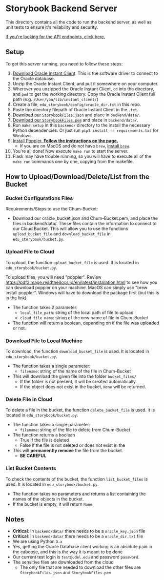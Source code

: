 # Storybook Backend Server

This directory contains all the code to run the backend server, as well as unit
tests to ensure it's reliability and security.

[If you're looking for the API endpoints, click here.](api.md)


## Setup

To get this server running, you need to follow these steps:

 1. [Download Oracle Instant Client](https://www.oracle.com/database/technologies/instant-client/downloads.html).  This is the software driver to connect to the Oracle database.
 2. Unzip the Oracle Instant Client, and put it somewhere on your computer.
 3. Wherever you unzipped the Oracle Instant Client, `cd` into the directory, and `pwd` to get the working directory.  Copy the Oracle Instant Client full path (e.g. `/User/you/lib/instant_client/`)
 4. Create a file, `edu_storybook/config/oracle_dir.txt` in this repo.
 5. Paste the directory filepath of Oracle Instant Client in the `.txt`.
 6. [Download our `StorybookFiles.json`](https://drive.google.com/file/d/1HVrLbauaq_3jEqMXVs9yUFw0UIGSiPDP/view?usp=sharing) and place in `backend/data/`.
 7. [Download our `StorybookFiles.pem`](https://drive.google.com/file/d/14r0GyoITrOjcbVH_RaezkB8TL7gzBTfR/view?usp=sharing) and place in `backend/data/`.
 8. Run `make setup` in this `backend/` directory to the install the necessary Python dependencies.  Or just run `pip3 install -r requirements.txt` for Windows.
 9. [Install Poppler. **Follow the instructions on the page.**](https://pdf2image.readthedocs.io/en/latest/installation.html)
    - If you are on MacOS and do not have `brew`, [install `brew`](https://brew.sh/).
 9. You're all done!  Now execute `make run` to start the server.
 10. Flask may have trouble running, so you will have to execute all of the `make run` commands one by one, copying from the makefile.


## How to Upload/Download/Delete/List from the Bucket

### Bucket Configurations Files

Requirements/Steps to use the Chum-Bucket:
 - Download our oracle_bucket.json and Chum-Bucket.pem, and place the files in backend/data/. These files contain the information to connect to our Cloud Bucket. This will allow you to use the functions `upload_bucket_file` and `download_bucket_file` in `edu_storybook/bucket.py`.
 
### Upload File to Cloud
 
To upload, the function `upload_bucket_file` is used. It is located in `edu_storybook/bucket.py`.

To upload files, you will need "poppler". Review https://pdf2image.readthedocs.io/en/latest/installation.html to see how you can download poppler on your machine. MacOS can simply use "brew install poppler". Windows will have to download the package first (but this is in the link).

 - The function takes 2 parameter:
   - `local_file_path`: string of the local path of file to upload 
   - `cloud_file_name`: string of the new name of file in Chum-Bucket
 - The function will return a boolean, depending on if the file was uploaded or not.

### Download File to Local Machine

To download, the function `download_bucket_file` is used. It is located in `edu_storybook/bucket.py`.

 - The function takes a single parameter:
   - `filename`: string of the name of the file in Chum-Bucket
 - This will download the given file into the folder `bucket_files/`
   - If the folder is not present, it will be created automatically.
   - If the object does not exist in the bucket, `None` will be returned.

### Delete File in Cloud

To delete a file in the bucket, the function `delete_bucket_file` is used. It is located in `edu_storybook/bucket.py`.

 - The function takes a single parameter:
   - `filename`: string of the file to delete from Chum-Bucket
 - The function returns a boolean
   - True if the file is deleted
   - False if the file is not deleted or does not exist in the
 - This will **permanently remove** the file from the bucket.
   - **BE CAREFUL**

### List Bucket Contents

 To check the contents of the bucket, the function `list_bucket_files` is used. It is located in `edu_storybook/bucket.py`.

 - The function takes no parameters and returns a list containing the names of the objects in the bucket.
 - If the bucket is empty, it will return `None`

## Notes

 - **Critical**: In `backend/data/` there needs to be a `oracle_key.json` file
 - **Critical**: In `backend/data/` there needs to be a `oracle_dir.txt` file
 - We are using Python `3.x`
 - Yes, getting the Oracle Database client working is an absolute pain in the caboose, and this is the way it is meant to be done
 - Our current test login is `test@udel.edu` and password `password`.
 - The sensitive files are downloaded from the cloud
   - The only file that are needed to download the other files are `StorybookFiles.json` and `StorybookFiles.pem`